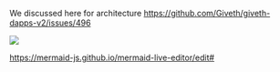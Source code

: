 We discussed here for architecture
https://github.com/Giveth/giveth-dapps-v2/issues/496

[![](https://mermaid.ink/img/pako:eNqVVc1y2jAQfpUdXXohL8AtM2lnmHSaA53phcsirY0aWVL1Q0IJ796VMUXUOKH2xez_ft_ushfSKRJzQeFBYxuwW1n4-zyFFq3-jUk7C_taU56YgrYtWOyoVh3qH5PR3t7u7twe7r03WvaiOawEv7Z2qdTj_NomaimAq-IuFHx5vLHQSoVeP9KOC7hXnbYg0UKgSAnSBlMp6tILQ8AdbNFotfCR3RYNWJfg6MGBjgF-ZYoJmuA6QLsD7ceRhvzGtW5KhWsynGK5cdkoWBNkqznyONbaOUOcWMd7mfT2JlJqgE-USEkxfnfPdJ2Ss3qaEjyHvcrIyY5evQ692QMmugrzU7M8AhGl8xT_p-kKReYqXwJyOZs1DgfX47As-U4IXO__fctePLk2t_M6OCiKMmhfSpxkti5uoPOra2E-amJM-1U7Fk5zfM71LscfzcLQXqSw1ZK-8ZIyKj94704i2GBkfKjspTGkJhGKCVMe1vG0fS_sG3NfapMN34qyqJMRKAS2GAXINpKU7D_pmALKZ25vzOeMP1NiHJLjRrZU4_EpDmPAOXygRr-OE7j1T5KpnKNsUkGGoNPtJgEqVaTecXHgGnihNQPGKzA73qIc_pmlg5iJjkKHWvHB73ldCT5XfBVFmV5FDXKO4lRMs1e8k5-VTi6IeYMm0kxgTm65s1LMU-DeBqPhr2OwOvwBRJ3cLg)](https://mermaid-js.github.io/mermaid-live-editor/edit#pako:eNqVVc1y2jAQfpUdXXohL8AtM2lnmHSaA53phcsirY0aWVL1Q0IJ796VMUXUOKH2xez_ft_ushfSKRJzQeFBYxuwW1n4-zyFFq3-jUk7C_taU56YgrYtWOyoVh3qH5PR3t7u7twe7r03WvaiOawEv7Z2qdTj_NomaimAq-IuFHx5vLHQSoVeP9KOC7hXnbYg0UKgSAnSBlMp6tILQ8AdbNFotfCR3RYNWJfg6MGBjgF-ZYoJmuA6QLsD7ceRhvzGtW5KhWsynGK5cdkoWBNkqznyONbaOUOcWMd7mfT2JlJqgE-USEkxfnfPdJ2Ss3qaEjyHvcrIyY5evQ692QMmugrzU7M8AhGl8xT_p-kKReYqXwJyOZs1DgfX47As-U4IXO__fctePLk2t_M6OCiKMmhfSpxkti5uoPOra2E-amJM-1U7Fk5zfM71LscfzcLQXqSw1ZK-8ZIyKj94704i2GBkfKjspTGkJhGKCVMe1vG0fS_sG3NfapMN34qyqJMRKAS2GAXINpKU7D_pmALKZ25vzOeMP1NiHJLjRrZU4_EpDmPAOXygRr-OE7j1T5KpnKNsUkGGoNPtJgEqVaTecXHgGnihNQPGKzA73qIc_pmlg5iJjkKHWvHB73ldCT5XfBVFmV5FDXKO4lRMs1e8k5-VTi6IeYMm0kxgTm65s1LMU-DeBqPhr2OwOvwBRJ3cLg)

https://mermaid-js.github.io/mermaid-live-editor/edit#

